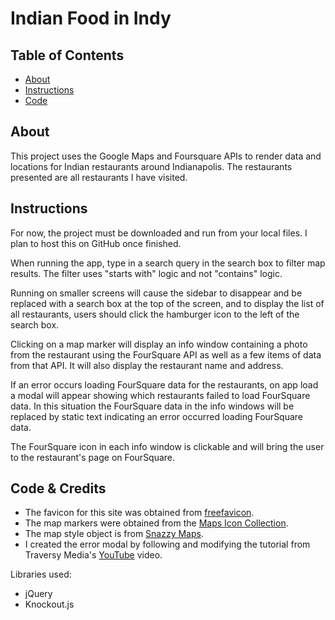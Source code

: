 # Indian Food in Indy

## Table of Contents

* [About](#about)
* [Instructions](#instructions)
* [Code](#code)

## About

This project uses the Google Maps and Foursquare APIs to render data and locations for Indian restaurants around Indianapolis. The restaurants presented are all restaurants I have visited.

## Instructions

For now, the project must be downloaded and run from your local files. I plan to host this on GitHub once finished.

When running the app, type in a search query in the search box to filter map results. The filter uses "starts with" logic and not "contains" logic.

Running on smaller screens will cause the sidebar to disappear and be replaced with a search box at the top of the screen, and to display the list of all restaurants, users should click the hamburger icon to the left of the search box.

Clicking on a map marker will display an info window containing a photo from the restaurant using the FourSquare API as well as a few items of data from that API. It will also display the restaurant name and address.

If an error occurs loading FourSquare data for the restaurants, on app load a modal will appear showing which restaurants failed to load FourSquare data. In this situation the FourSquare data in the info windows will be replaced by static text indicating an error occurred loading FourSquare data.

The FourSquare icon in each info window is clickable and will bring the user to the restaurant's page on FourSquare.

## Code & Credits

- The favicon for this site was obtained from [freefavicon](https://www.freefavicon.com/).
- The map markers were obtained from the [Maps Icon Collection](https://mapicons.mapsmarker.com/markers/tourism/pin/).
- The map style object is from [Snazzy Maps](https://snazzymaps.com/style/128473/pink).
- I created the error modal by following and modifying the tutorial from Traversy Media's [YouTube](https://www.youtube.com/watch?v=6ophW7Ask_0) video.

Libraries used:
- jQuery
- Knockout.js